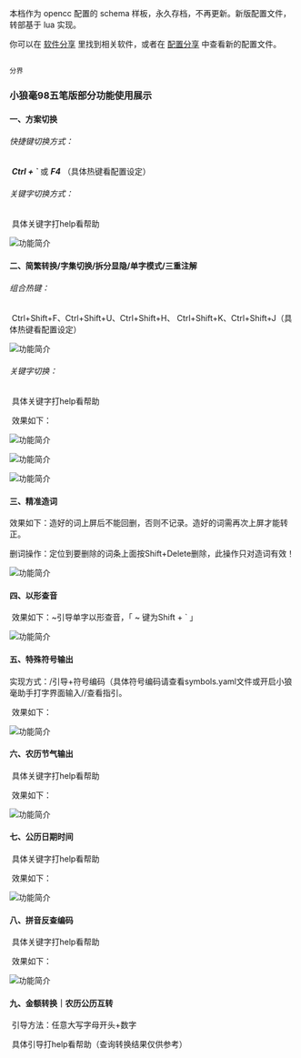 本档作为 opencc 配置的 schema 样板，永久存档，不再更新。新版配置文件，转部基于 lua 实现。

你可以在 [软件分享](https://github.com/yanhuacuo/98wubi-tables/tree/master/%E8%BE%93%E5%85%A5%E6%B3%95%E8%BD%AF%E4%BB%B6) 里找到相关软件，或者在 [配置分享](https://github.com/yanhuacuo/98wubi-weasel) 中查看新的配置文件。
















````````````````````````````````

分界

`````````````````````````````````




### 小狼毫98五笔版部分功能使用展示

#### 一、方案切换

###### 快捷键切换方式：

​	 ***Ctrl + `*** 或 ***F4*** （具体热键看配置设定）

###### 	关键字切换方式：	

​	具体关键字打help看帮助

![功能简介](https://gitee.com/wubi98/weasel-98wb/raw/master/pic/01.png)

#### 二、简繁转换/字集切换/拆分显隐/单字模式/三重注解

###### 	组合热键：

​		Ctrl+Shift+F、Ctrl+Shift+U、Ctrl+Shift+H、	Ctrl+Shift+K、Ctrl+Shift+J（具体热键看配置设定）

![功能简介](https://gitee.com/wubi98/weasel-98wb/raw/master/pic/02.gif)

######	关键字切换：

​		具体关键字打help看帮助

​		效果如下：

![功能简介](https://gitee.com/wubi98/weasel-98wb/raw/master/pic/03-1.png)

![功能简介](https://gitee.com/wubi98/weasel-98wb/raw/master/pic/03-2.png)

![功能简介](https://gitee.com/wubi98/weasel-98wb/raw/master/pic/03-3.png)

#### 三、精准造词

​	效果如下：造好的词上屏后不能回删，否则不记录。造好的词需再次上屏才能转正。

​	删词操作：定位到要删除的词条上面按Shift+Delete删除，此操作只对造词有效！

![功能简介](https://gitee.com/wubi98/weasel-98wb/raw/master/pic/%E7%B2%BE%E5%87%86%E9%80%A0%E8%AF%8D.gif)

#### 四、以形查音

​	效果如下：~引导单字以形查音，「 ~ 键为Shift + ` 」

![功能简介](https://gitee.com/wubi98/weasel-98wb/raw/master/pic/%E4%BB%A5%E5%BD%A2%E6%9F%A5%E9%9F%B3.gif)

#### 五、特殊符号输出

​	实现方式：/引导+符号编码（具体符号编码请查看symbols.yaml文件或开启小狼毫助手打字界面输入//查看指引。

​	效果如下：

![功能简介](https://gitee.com/wubi98/weasel-98wb/raw/master/pic/%E7%AC%A6%E5%8F%B7.gif)

#### 六、农历节气输出

​		具体关键字打help看帮助

​		效果如下：

![功能简介](https://gitee.com/wubi98/weasel-98wb/raw/master/pic/%E8%8A%82%E6%B0%94.png)

#### 七、公历日期时间

​		具体关键字打help看帮助

​		效果如下：

![功能简介](https://gitee.com/wubi98/weasel-98wb/raw/master/pic/%E6%97%B6%E9%97%B4.png)

#### 八、拼音反查编码

​		具体关键字打help看帮助

​		效果如下：

![功能简介](https://gitee.com/wubi98/weasel-98wb/raw/master/pic/%E6%8B%BC%E9%9F%B30.gif)

#### 九、金额转换｜农历公历互转

​		引导方法：任意大写字母开头+数字

​		具体引导打help看帮助（查询转换结果仅供参考）
